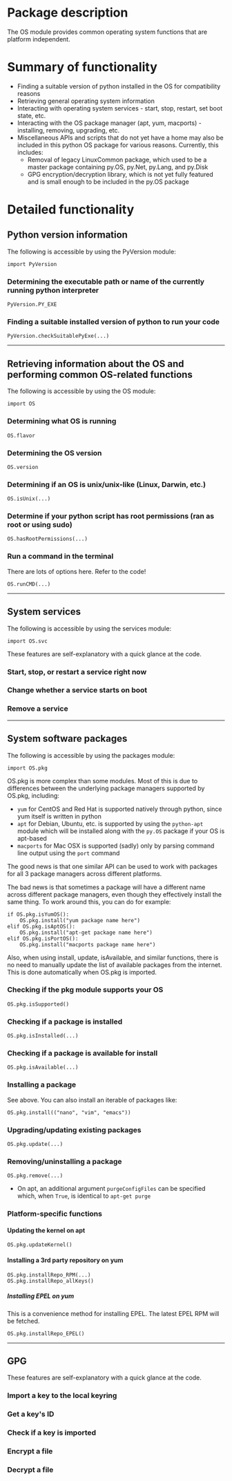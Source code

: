 # Package description

The OS module provides common operating system functions that are platform independent.

# Summary of functionality

* Finding a suitable version of python installed in the OS for compatibility reasons
* Retrieving general operating system information
* Interacting with operating system services - start, stop, restart, set boot state, etc.
* Interacting with the OS package manager (apt, yum, macports) - installing, removing, upgrading, etc.
* Miscellaneous APIs and scripts that do not yet have a home may also be included in this python OS package for various reasons. Currently, this includes:
  * Removal of legacy LinuxCommon package, which used to be a master package containing py.OS, py.Net, py.Lang, and py.Disk
  * GPG encryption/decryption library, which is not yet fully featured and is small enough to be included in the py.OS package

# Detailed functionality

## Python version information
The following is accessible by using the PyVersion module:

	import PyVersion

### Determining the executable path or name of the currently running python interpreter
	PyVersion.PY_EXE
### Finding a suitable installed version of python to run your code
	PyVersion.checkSuitablePyExe(...)

---

## Retrieving information about the OS and performing common OS-related functions
The following is accessible by using the OS module:

	import OS

### Determining what OS is running
	OS.flavor

### Determining the OS version
	OS.version

### Determining if an OS is unix/unix-like (Linux, Darwin, etc.)
	OS.isUnix(...)

### Determine if your python script has root permissions (ran as root or using sudo)
	OS.hasRootPermissions(...)

### Run a command in the terminal
There are lots of options here. Refer to the code!

	OS.runCMD(...)

---

## System services
The following is accessible by using the services module:

	import OS.svc

These features are self-explanatory with a quick glance at the code.

### Start, stop, or restart a service right now
### Change whether a service starts on boot
### Remove a service	

---

## System software packages
The following is accessible by using the packages module:

	import OS.pkg

OS.pkg is more complex than some modules. Most of this is due to differences between the underlying package managers supported by OS.pkg, including:
- `yum` for CentOS and Red Hat is supported natively through python, since yum itself is written in python
- `apt` for Debian, Ubuntu, etc. is supported by using the `python-apt` module which will be installed along with the `py.OS` package if your OS is apt-based
- `macports` for Mac OSX is supported (sadly) only by parsing command line output using the `port` command

The good news is that one similar API can be used to work with packages for all 3 package managers across different platforms.

The bad news is that sometimes a package will have a different name across different package managers, even though they effectively install the same thing. To work around this, you can do for example:

	if OS.pkg.isYumOS():
		OS.pkg.install("yum package name here")
	elif OS.pkg.isAptOS():
		OS.pkg.install("apt-get package name here")
	elif OS.pkg.isPortOS():
		OS.pkg.install("macports package name here")

Also, when using install, update, isAvailable, and similar functions, there is no need to manually update the list of available packages from the internet. This is done automatically when OS.pkg is imported.

### Checking if the pkg module supports your OS
	OS.pkg.isSupported()

### Checking if a package is installed
	OS.pkg.isInstalled(...)

### Checking if a package is available for install
	OS.pkg.isAvailable(...)

### Installing a package
See above. You can also install an iterable of packages like:

	OS.pkg.install(("nano", "vim", "emacs"))

### Upgrading/updating existing packages
	OS.pkg.update(...)

### Removing/uninstalling a package
	OS.pkg.remove(...)
- On apt, an additional argument `purgeConfigFiles` can be specified which, when `True`, is identical to `apt-get purge`

### Platform-specific functions
#### Updating the kernel on apt
	OS.pkg.updateKernel()

#### Installing a 3rd party repository on yum
	OS.pkg.installRepo_RPM(...)
	OS.pkg.installRepo_allKeys()

##### Installing EPEL on yum
This is a convenience method for installing EPEL. The latest EPEL RPM will be fetched.

	OS.pkg.installRepo_EPEL()

---

## GPG
These features are self-explanatory with a quick glance at the code.

### Import a key to the local keyring
### Get a key's ID
### Check if a key is imported
### Encrypt a file
### Decrypt a file

